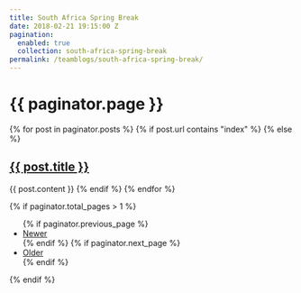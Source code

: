 ```yaml
---
title: South Africa Spring Break
date: 2018-02-21 19:15:00 Z
pagination:
  enabled: true
  collection: south-africa-spring-break
permalink: /teamblogs/south-africa-spring-break/
---
```


<h1>{{ paginator.page }}</h1>
{% for post in paginator.posts %}
{% if post.url contains "index" %}
{% else %}
<h2><a href="{{post.url}}">{{ post.title }}</a></h2>
{{ post.content }}
{% endif %}
{% endfor %}

{% if paginator.total_pages > 1 %}
<ul>
  {% if paginator.previous_page %}
  <li>
    <a href="{{ paginator.previous_page_path | prepend: site.baseurl }}">Newer</a>
  </li>
  {% endif %}
  {% if paginator.next_page %}
  <li>
    <a href="{{ paginator.next_page_path | prepend: site.baseurl }}">Older</a>
  </li>
  {% endif %}
</ul>
{% endif %}